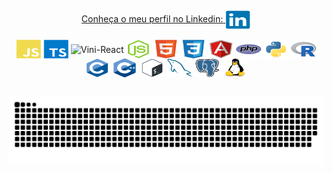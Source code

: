  ##
 
 <div align="center">
  <a href="https://github.com/ViniciusPrataKloh">
   <span>Conheça o meu perfil no Linkedin:</span>
   <a href="https://linkedin.com/in/vinicius-prata-kloh-8bb6581a8">
    <img align="center" alt="Vini-Js" height="30" width="40" src="https://raw.githubusercontent.com/devicons/devicon/master/icons/linkedin/linkedin-original.svg">
   </a>
<!--   <img height="180em" src="https://github-readme-stats.vercel.app/api?username=ViniciusPrataKloh&show_icons=true&include_all_commits=true&count_private=true"/> -->
<!--   <img height="180em" src="https://github-readme-stats.vercel.app/api/top-langs/?username=ViniciusPrataKloh&layout=compact&langs_count=16"/> -->
<div>
<div style="display: inline_block"><br>
  <img align="center" alt="Vini-Js" height="30" width="40" src="https://raw.githubusercontent.com/devicons/devicon/master/icons/javascript/javascript-plain.svg">
  <img align="center" alt="Vini-Ts" height="30" width="40" src="https://raw.githubusercontent.com/devicons/devicon/master/icons/typescript/typescript-plain.svg">
  <img align="center" alt="Vini-React" height="30" width="40" src="https://cdn.jsdelivr.net/gh/devicons/devicon/icons/react/react-original.svg" />        
  <img align="center" alt="Vini-Node" height="30" width="40" src="https://raw.githubusercontent.com/devicons/devicon/master/icons/nodejs/nodejs-original.svg">
  <img align="center" alt="Vini-HTML" height="30" width="40" src="https://raw.githubusercontent.com/devicons/devicon/master/icons/html5/html5-original.svg">
  <img align="center" alt="Vini-CSS" height="30" width="40" src="https://raw.githubusercontent.com/devicons/devicon/master/icons/css3/css3-original.svg">
  <img align="center" alt="Vini-Angular" height="30" width="40" src="https://raw.githubusercontent.com/devicons/devicon/master/icons/angularjs/angularjs-original.svg">
  <img align="center" alt="Vini-PHP" height="30" width="40" src="https://raw.githubusercontent.com/devicons/devicon/master/icons/php/php-original.svg">
  <img align="center" alt="Vini-Python" height="30" width="40" src="https://raw.githubusercontent.com/devicons/devicon/master/icons/python/python-original.svg">
  <img align="center" alt="Vini-R" height="30" width="40" src="https://raw.githubusercontent.com/devicons/devicon/master/icons/r/r-original.svg">
  <img align="center" alt="Vini-C" height="30" width="40" src="https://raw.githubusercontent.com/devicons/devicon/master/icons/c/c-original.svg">
  <img align="center" alt="Vini-C++" height="30" width="40" src="https://raw.githubusercontent.com/devicons/devicon/master/icons/cplusplus/cplusplus-original.svg">
  <img align="center" alt="Vini-Bash" height="30" width="40" src="https://raw.githubusercontent.com/devicons/devicon/master/icons/bash/bash-original.svg">
  <img align="center" alt="vini-MySQL" height="30" width="40" src="https://raw.githubusercontent.com/devicons/devicon/master/icons/mysql/mysql-original.svg">
  <img align="center" alt="Vini-PostgreSQL" height="30" width="40" src="https://github.com/devicons/devicon/blob/master/icons/postgresql/postgresql-original.svg">
  <img align="center" alt="Vini-Linux" height="30" width="40" src="https://raw.githubusercontent.com/devicons/devicon/master/icons/linux/linux-original.svg">
</div>
  
  ##
  
<div> 
 
  ![Snake animation](https://github.com/ViniciusPrataKloh/ViniciusPrataKloh/blob/output/github-contribution-grid-snake-dark.svg)
  
</div>
